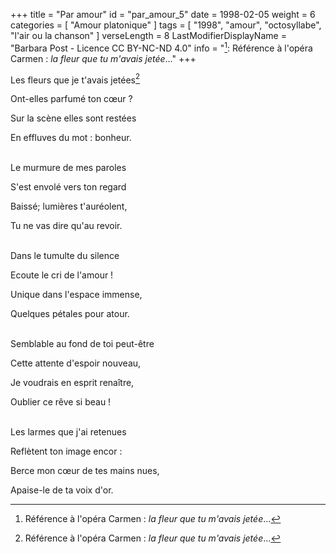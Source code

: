 +++
title = "Par amour"
id = "par_amour_5"
date = 1998-02-05
weight = 6
categories = [ "Amour platonique" ]
tags = [ "1998", "amour", "octosyllabe", "l'air ou la chanson" ]
verseLength = 8
LastModifierDisplayName = "Barbara Post - Licence CC BY-NC-ND 4.0"
info = "[^1]: Référence à l'opéra Carmen : *la fleur que tu m'avais jetée*..."
+++

Les fleurs que je t'avais jetées[^1]

Ont-elles parfumé ton cœur ?

Sur la scène elles sont restées

En effluves du mot : bonheur.

 \
Le murmure de mes paroles

S'est envolé vers ton regard

Baissé; lumières t'auréolent,

Tu ne vas dire qu'au revoir.

 \
Dans le tumulte du silence

Ecoute le cri de l'amour !

Unique dans l'espace immense,

Quelques pétales pour atour.

 \
Semblable au fond de toi peut-être

Cette attente d'espoir nouveau,

Je voudrais en esprit renaître,

Oublier ce rêve si beau !

 \
Les larmes que j'ai retenues

Reflètent ton image encor :

Berce mon cœur de tes mains nues,

Apaise-le de ta voix d'or.

[^1]: Référence à l'opéra Carmen : *la fleur que tu m'avais jetée*...
